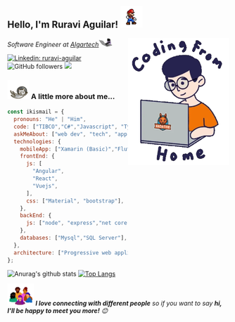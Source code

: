 <h2>Hello, I'm Ruravi Aguilar! <img src="https://raw.githubusercontent.com/ikismail/ikismail/master/smario.gif" width="50"></h2>
<img align='right' src="https://raw.githubusercontent.com/ikismail/ikismail/master/user.gif" width="230">
<p><em>Software Engineer at <a href="https://algartech.com/en/">Algartech</a><img src="https://raw.githubusercontent.com/ikismail/ikismail/master/working_cat.gif" width="30"> 
</em></p>

[![Linkedin: ruravi-aguilar](https://img.shields.io/badge/-Ruravi%20Aguilar-blue?style=flat-square&logo=Linkedin&logoColor=white&link=https://www.linkedin.com/in/ruravi-aguilar/)](https://www.linkedin.com/in/ruravi-aguilar/)
![GitHub followers](https://img.shields.io/github/followers/Ruravi90?label=Follow&style=social)
![](https://visitor-badge.laobi.icu/badge?page_id=Ruravi90)

### <img src="https://raw.githubusercontent.com/ikismail/ikismail/master/catty.gif" width="50"> A little more about me...

```javascript
const ikismail = {
  pronouns: "He" | "Him",
  code: ["TIBCO","C#","Javascript", "Typescript", "JAVA (Basic)", "Python (Basic)"],
  askMeAbout: ["web dev", "tech", "app dev"],
  technologies: {
    mobileApp: ["Xamarin (Basic)","Flutter (Basic)"],
    frontEnd: {
      js: [
        "Angular",
        "React",
        "Vuejs",
      ],
      css: ["Material", "bootstrap"],
    },
    backEnd: {
      js: ["node", "express","net core"],
    },
    databases: ["Mysql","SQL Server"],
  },
  architecture: ["Progressive web applications", "Single page applications"],
};
```

<!-- GitHub Readme Stats -->

![Anurag's github stats](https://github-readme-stats.vercel.app/api?username=Ruravi90&count_private=true&show_icons=true&hide=contribs)
[![Top Langs](https://github-readme-stats.vercel.app/api/top-langs/?username=Ruravi90&layout=compact&hide=c%2B%2B)](https://github.com/Ruravi90/github-readme-stats)

<img src="https://raw.githubusercontent.com/ikismail/ikismail/master/connections.gif" width="60"> <em><b>I love connecting with different people</b> so if you want to say <b>hi, I'll be happy to meet you more!</b> 😊</em>

## <!-- // GitHub Readme Stats -->

<!-- Code Time

### 🐲 Your weekly language rankings

               javascript : ▮▮▮▮▮▮ 26.7%
                     html : ▮▮▮▮▮ 20.0%
                plaintext : ▮▮▮▮▮ 20.0%
               typescript : ▮▮▮▮▮ 20.0%
                     scss : ▮▮ 6.7%
                     json : ▮▮ 6.7%

End Code Time -->
